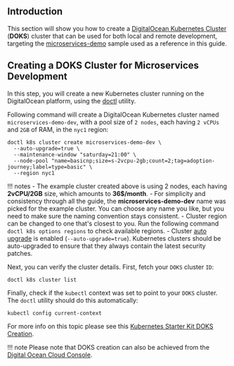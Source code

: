 ## Introduction

This section will show you how to create a [DigitalOcean Kubernetes Cluster](https://docs.digitalocean.com/products/kubernetes/) (**DOKS**) cluster that can be used for both local and remote development, targeting the [microservices-demo](https://github.com/digitalocean/kubernetes-sample-apps/tree/master/microservices-demo) sample used as a reference in this guide.

## Creating a DOKS Cluster for Microservices Development

In this step, you will create a new Kubernetes cluster running on the DigitalOcean platform, using the [doctl](https://docs.digitalocean.com/reference/doctl/) utility.

Following command will create a DigitalOcean Kubernetes cluster named `microservices-demo-dev`, with a pool size of `2 nodes`, each having `2 vCPUs` and `2GB` of RAM, in the `nyc1` region:

```shell
doctl k8s cluster create microservices-demo-dev \
  --auto-upgrade=true \
  --maintenance-window "saturday=21:00" \
  --node-pool "name=basicnp;size=s-2vcpu-2gb;count=2;tag=adoption-journey;label=type=basic" \
  --region nyc1
```

!!! notes
    - The example cluster created above is using 2 nodes, each having **2vCPU/2GB** size, which amounts to **36$/month**.
    - For simplicity and consistency through all the guide, the **microservices-demo-dev** name was picked for the example cluster. You can choose any name you like, but you need to make sure the naming convention stays consistent.
    - Cluster region can be changed to one that's closest to you. Run the following command `doctl k8s options regions` to check available regions.
    - Cluster [auto upgrade](https://docs.digitalocean.com/products/kubernetes/how-to/upgrade-cluster/#automatically) is enabled (`--auto-upgrade=true`). Kubernetes clusters should be auto-upgraded to ensure that they always contain the latest security patches.

Next, you can verify the cluster details. First, fetch your `DOKS` cluster `ID`:

```shell
doctl k8s cluster list
```

Finally, check if the `kubectl` context was set to point to your `DOKS` cluster. The `doctl` utility should do this automatically:

```shell
kubectl config current-context
```

For more info on this topic please see this [Kubernetes Starter Kit DOKS Creation](https://github.com/digitalocean/Kubernetes-Starter-Kit-Developers/tree/main/01-setup-DOKS#step-3---creating-the-doks-cluster).

!!! note
    Please note that DOKS creation can also be achieved from the [Digital Ocean Cloud Console](https://docs.digitalocean.com/products/kubernetes/quickstart/).
